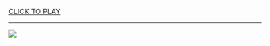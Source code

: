 
<a href="https://premium76.site?title=bus_games_unblocked&ref=13M">CLICK TO PLAY</a></h3>
<hr>

<a href="https://premium76.site?title=bus_games_unblocked&ref=13M"><img src="https://clearcache.store/games.png"></a>


